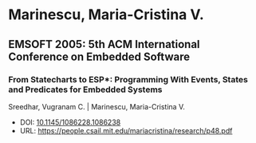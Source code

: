 # Marinescu, Maria-Cristina V.

## EMSOFT 2005: 5th ACM International Conference on Embedded Software

### From Statecharts to ESP*: Programming With Events, States and Predicates for Embedded Systems
Sreedhar, Vugranam C. | Marinescu, Maria-Cristina V.
* DOI: [10.1145/1086228.1086238](https://doi.org/10.1145/1086228.1086238)
* URL: <https://people.csail.mit.edu/mariacristina/research/p48.pdf>

